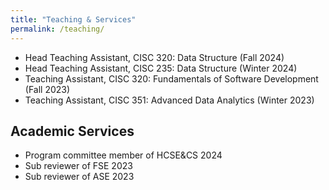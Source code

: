 ```yaml
---
title: "Teaching & Services"
permalink: /teaching/
---
```


<ul>
	<li>
		Head Teaching Assistant, CISC 320: Data Structure (Fall 2024)
	</li>
	<li>
		Head Teaching Assistant, CISC 235: Data Structure (Winter 2024)
	</li>
	<li>
		Teaching Assistant, CISC 320: Fundamentals of Software Development (Fall 2023)
	</li>
	<li>
		Teaching Assistant, CISC 351: Advanced Data Analytics (Winter 2023)
	</li>
</ul>

## Academic Services

<ul>
          <li> Program committee member of HCSE&CS 2024</li>
		  <li> Sub reviewer of FSE 2023</li>
		  <li> Sub reviewer of ASE 2023</li>

</ul>
